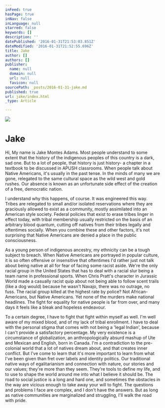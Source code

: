 ```yaml
---
inFeed: true
hasPage: true
inNav: false
inLanguage: null
starred: false
keywords: []
description: ''
datePublished: '2016-01-31T21:53:03.851Z'
dateModified: '2016-01-31T21:52:55.696Z'
title: Jake
author: []
authors: []
publisher:
  name: null
  domain: null
  url: null
  favicon: null
sourcePath: _posts/2016-01-31-jake.md
published: true
url: jake/index.html
_type: Article

---
```

![](https://the-grid-user-content.s3-us-west-2.amazonaws.com/5c8176f4-311e-4e3c-8219-ca4b0ba999fb.jpg)

# Jake

Hi, My name is Jake Montes Adams. Most people understand to some extent that the history of the indigenous peoples of this country is a dark, sad one. But to a lot of people, that history is just history- a chapter in a textbook to be discussed in APUSH classrooms. When people talk about Native Americans, it's usually in the past tense. In the minds of many we are gone, relegated to the same cultural space as the wild west and gold rushes. Our absence is known as an unfortunate side effect of the creation of a free, democratic nation.

I understand why this happens, of course. It was engineered this way. Tribes are relegated to small and/or isolated reservations where they are graciously allowed to exist as a community, mostly assimilated into an American style society. Federal policies that exist to erase tribes linger in effect today, with tribal membership usually restricted on the basis of an arbitrary blood quantum, cutting off natives from their tribes legally and oftentimes socially. When you combine these and other factors, it's not surprising that Native Americans are denied a place in the public consciousness.

As a young person of indigenous ancestry, my ethnicity can be a tough subject to breach. When Native Americans are portrayed in popular culture, it is so often offensive or insensitive that oftentimes I'd rather just not talk about being native at all for fear of facing some racist aside. We're the only racial group in the United States that has to deal with a racial slur being a team name in professional sports. When Chris Pratt's character in Jurassic World made a casually racist quip about not being able to follow scent trails (like a dog would) because he wasn't Navajo, there was no outrage, no fuss. The racial group killed at the highest rate by police? Not African-Americans, but Native Americans. Yet none of the murders make national headlines. The fight for equality for native people is far from over, and many days it feels like a bleak and hopeless endeavour.

To a certain degree, I have to fight that fight within myself as well. I'm well aware of my mixed blood, and of my lack of tribal enrollment. I have to deal with the personal stigma that comes with not being a 'legal Indian', because I can't provide a satisfactory percentage. My very existence is a circumstance of globalization, an anthropologically absurd mashup of Ute and Mexican and English, born in Canada. I'm a contradiction to the pre-colonial world that a lot of natives dream about, and that creates inner conflict. But I've come to learn that it's more important to learn from what I've been given than fret over labels and identity politics. Our traditional native ways of egalitarianism and connection with nature, our stories and our values; they're more than they seem. They're tools to define my life, and to use to shape the world around me into what I believe it should be. The road to social justice is a long and hard one, and sometimes the obstacles in the way are vicious enough to take away your will to fight. The questions and problems I face are complex, and I don't have the answers. But as long as native communities are marginalized and struggling, I'll walk the road with pride.